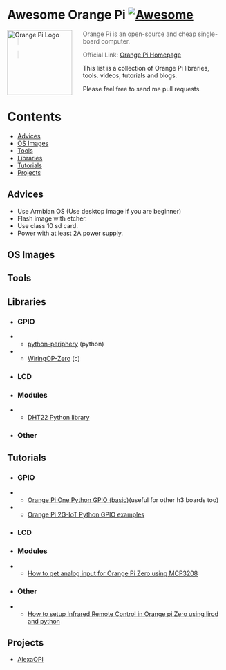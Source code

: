 # Awesome Orange Pi [![Awesome](https://cdn.rawgit.com/sindresorhus/awesome/d7305f38d29fed78fa85652e3a63e154dd8e8829/media/badge.svg)](https://github.com/sindresorhus/awesome)

<a href="http://www.orangepi.org/"><img src="https://raw.githubusercontent.com/yasngleer/awesome-orange-pi/master/logo.jpg" alt="Orange Pi Logo" align="left" style="margin-right: 25px" height=150></a>

> Orange Pi is an open-source and cheap single-board computer.

> Official Link: [Orange Pi Homepage](http://www.orangepi.org/)

This list is a collection of Orange Pi libraries, tools. videos, tutorials and blogs.

Please feel free to send me pull requests.

# Contents
- [Advices](#advices)
- [OS Images](#os-images)
- [Tools](#tools)
- [Libraries](#libraries)
- [Tutorials](#tutorials)
- [Projects](#projects)

## Advices
- Use Armbian OS (Use desktop image if you are beginner)
- Flash image with etcher.
- Use class 10 sd card.
- Power with at least 2A power supply.
## OS Images
## Tools
## Libraries
- ### GPIO
- - [python-periphery](https://github.com/vsergeev/python-periphery) (python)
- - [WiringOP-Zero](https://github.com/xpertsavenue/WiringOP-Zero) (c)
- ### LCD
- ### Modules
- - [DHT22 Python library](https://github.com/ionutpi/DHT22-Python-library-Orange-PI)
- ### Other

## Tutorials
- ### GPIO
- - [Orange Pi One Python GPIO (basic)](http://www.instructables.com/id/Orange-Pi-One-Python-GPIO-basic/)(useful for other h3 boards too)
- - [Orange Pi 2G-IoT Python GPIO examples](https://github.com/txurtxil/OpiIoTGPIO)
- ### LCD
- ### Modules
- - [How to get analog input for Orange Pi Zero using MCP3208](http://codelectron.com/how-to-get-analog-input-for-orange-pi-zero-using-mcp3208/)
- ### Other
- - [How to setup Infrared Remote Control in Orange pi Zero using lircd and python](http://codelectron.com/how-to-setup-infrared-remote-control-in-orange-pi-zero-using-lircd-and-python/)

## Projects
- [AlexaOPI](https://github.com/dony71/AlexaOPi)
